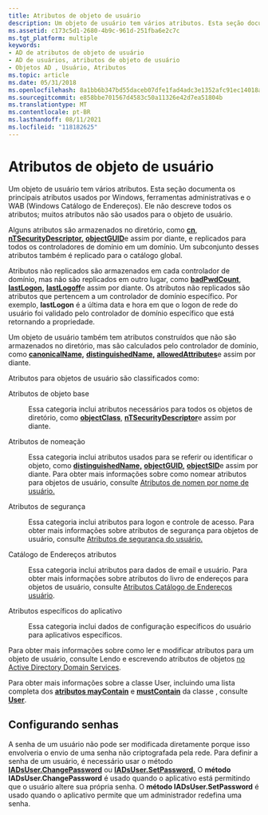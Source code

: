 ```yaml
---
title: Atributos de objeto de usuário
description: Um objeto de usuário tem vários atributos. Esta seção documenta os principais atributos usados por Windows, ferramentas administrativas e o WAB (Windows Catálogo de Endereços). Ele não descreve todos os atributos; muitos atributos não são usados para o objeto de usuário.
ms.assetid: c173c5d1-2680-4b9c-961d-251fba6e2c7c
ms.tgt_platform: multiple
keywords:
- AD de atributos de objeto de usuário
- AD de usuários, atributos de objeto de usuário
- Objetos AD , Usuário, Atributos
ms.topic: article
ms.date: 05/31/2018
ms.openlocfilehash: 8a1bb6b347bd55daceb07dfe1fad4adc3e1352afc91ec14018aab6b24615c2b0
ms.sourcegitcommit: e858bbe701567d4583c50a11326e42d7ea51804b
ms.translationtype: MT
ms.contentlocale: pt-BR
ms.lasthandoff: 08/11/2021
ms.locfileid: "118182625"
---
```

# <a name="user-object-attributes"></a>Atributos de objeto de usuário

Um objeto de usuário tem vários atributos. Esta seção documenta os principais atributos usados por Windows, ferramentas administrativas e o WAB (Windows Catálogo de Endereços). Ele não descreve todos os atributos; muitos atributos não são usados para o objeto de usuário.

Alguns atributos são armazenados no diretório, como [**cn**](/windows/desktop/ADSchema/a-cn), [**nTSecurityDescriptor,**](/windows/desktop/ADSchema/a-ntsecuritydescriptor) [**objectGUID**](/windows/desktop/ADSchema/a-objectguid)e assim por diante, e replicados para todos os controladores de domínio em um domínio. Um subconjunto desses atributos também é replicado para o catálogo global.

Atributos não replicados são armazenados em cada controlador de domínio, mas não são replicados em outro lugar, como [**badPwdCount**](/windows/desktop/ADSchema/a-badpwdcount), [**lastLogon,**](/windows/desktop/ADSchema/a-lastlogon) [**lastLogoff**](/windows/desktop/ADSchema/a-lastlogoff)e assim por diante. Os atributos não replicados são atributos que pertencem a um controlador de domínio específico. Por exemplo, **lastLogon** é a última data e hora em que o logon de rede do usuário foi validado pelo controlador de domínio específico que está retornando a propriedade.

Um objeto de usuário também tem atributos construídos que não são armazenados no diretório, mas são calculados pelo controlador de domínio, como [**canonicalName,**](/windows/desktop/ADSchema/a-canonicalname) [**distinguishedName,**](/windows/desktop/ADSchema/a-distinguishedname) [**allowedAttributes**](/windows/desktop/ADSchema/a-allowedattributes)e assim por diante.

Atributos para objetos de usuário são classificados como:

<dl> <dt>

<span id="Base_Object_Attributes"></span><span id="base_object_attributes"></span><span id="BASE_OBJECT_ATTRIBUTES"></span>Atributos de objeto base
</dt> <dd>

Essa categoria inclui atributos necessários para todos os objetos de diretório, como [**objectClass**](/windows/desktop/ADSchema/a-objectclass), [**nTSecurityDescriptor**](/windows/desktop/ADSchema/a-ntsecuritydescriptor)e assim por diante.

</dd> <dt>

<span id="Naming_Attributes"></span><span id="naming_attributes"></span><span id="NAMING_ATTRIBUTES"></span>Atributos de nomeação
</dt> <dd>

Essa categoria inclui atributos usados para se referir ou identificar o objeto, como [**distinguishedName,**](/windows/desktop/ADSchema/a-distinguishedname) [**objectGUID,**](/windows/desktop/ADSchema/a-objectguid) [**objectSID**](/windows/desktop/ADSchema/a-objectsid)e assim por diante. Para obter mais informações sobre como nomear atributos para objetos de usuário, consulte [Atributos de nomen por nome de usuário.](naming-properties.md)

</dd> <dt>

<span id="Security_Attributes"></span><span id="security_attributes"></span><span id="SECURITY_ATTRIBUTES"></span>Atributos de segurança
</dt> <dd>

Essa categoria inclui atributos para logon e controle de acesso. Para obter mais informações sobre atributos de segurança para objetos de usuário, consulte [Atributos de segurança do usuário.](security-properties.md)

</dd> <dt>

<span id="Address_Book_Attributes"></span><span id="address_book_attributes"></span><span id="ADDRESS_BOOK_ATTRIBUTES"></span>Catálogo de Endereços atributos
</dt> <dd>

Essa categoria inclui atributos para dados de email e usuário. Para obter mais informações sobre atributos do livro de endereços para objetos de usuário, consulte [Atributos Catálogo de Endereços usuário](address-book-properties.md).

</dd> <dt>

<span id="Application_Specific_Attributes"></span><span id="application_specific_attributes"></span><span id="APPLICATION_SPECIFIC_ATTRIBUTES"></span>Atributos específicos do aplicativo
</dt> <dd>

Essa categoria inclui dados de configuração específicos do usuário para aplicativos específicos.

</dd> </dl>

Para obter mais informações sobre como ler e modificar atributos para um objeto de usuário, consulte Lendo e escrevendo atributos de objetos [no Active Directory Domain Services](reading-and-writing-attributes-of-objects-in-active-directory-domain-services.md).

Para obter mais informações sobre a classe User, incluindo uma lista completa dos [**atributos mayContain**](/windows/desktop/ADSchema/a-maycontain) e [**mustContain**](/windows/desktop/ADSchema/a-mustcontain) da classe , consulte [**User**](/windows/desktop/ADSchema/c-user).

## <a name="setting-passwords"></a>Configurando senhas

A senha de um usuário não pode ser modificada diretamente porque isso envolveria o envio de uma senha não criptografada pela rede. Para definir a senha de um usuário, é necessário usar o método [**IADsUser.ChangePassword**](/windows/desktop/api/iads/nf-iads-iadsuser-changepassword) ou [**IADsUser.SetPassword.**](/windows/desktop/api/iads/nf-iads-iadsuser-setpassword) O **método IADsUser.ChangePassword** é usado quando o aplicativo está permitindo que o usuário altere sua própria senha. O **método IADsUser.SetPassword** é usado quando o aplicativo permite que um administrador redefina uma senha.

 

 